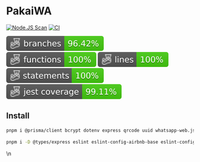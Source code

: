 # PakaiWA

[![Node.JS Scan](https://github.com/pakaiwa/api/actions/workflows/njsscan.yml/badge.svg)](https://github.com/pakaiwa/api/actions/workflows/njsscan.yml) [![CI](https://github.com/pakaiwa/api/actions/workflows/node.js.yml/badge.svg)](https://github.com/pakaiwa/api/actions/workflows/node.js.yml)

![Branches](./badges/coverage-branches.svg)
![Functions](./badges/coverage-functions.svg)
![Lines](./badges/coverage-lines.svg)
![Statements](./badges/coverage-statements.svg)
![Jest coverage](./badges/coverage-jest%20coverage.svg)

## Install

```bash
pnpm i @prisma/client bcrypt dotenv express qrcode uuid whatsapp-web.js winston
```

```bash
pnpm i -D @types/express eslint eslint-config-airbnb-base eslint-config-prettier eslint-plugin-import prettier prisma @babel/preset-env @types/bcrypt @types/jest @types/supertest @types/uuid babel-jest eslint-plugin-prettier jest nodemon supertest
```

<!-- Jest Coverage Comment:Begin -->
\n<!-- Jest Coverage Comment:End -->
